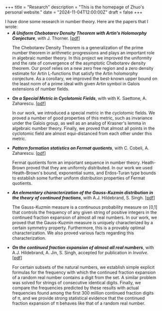 +++
title = "Research"
description = "This is the homepage of Zhuo's personal website."
date = "2024-11-04T12:00:00Z"
draft = false
+++

<div style="margin-bottom: -10px;">I have done some research in number theory. Here are the papers that I wrote:</div>

* ***A Uniform Chebotarev Density Theorem with Artin's Holomorphy Conjecture***, with J. Thorner. [[pdf](https://arxiv.org/abs/2412.01802)]

  The Chebotarev Density Theorem is a generalization of the prime number theorem in arithmetic progressions and plays an important role in algebraic number theory. In this project we improved the uniformity and the rate of convergence of the asymptotic Chebotarev density theorem. Our proof relies on a new zero free region and a zero density estimate for Artin L-functions that satisfy the Artin holomorphy conjecture. As a corollary, we improved the best-known upper bound on the least norm of a prime ideal with given Artin symbol in Galois extensions of number fields.


* ***On a Special Metric in Cyclotomic Fields***, with with K. Saettone, A. Zaharescu. [[pdf](https://arxiv.org/abs/2410.22687v1)]

  In our work, we introduced a special metric in the cyclotomic fields. We proved a number of good properties of this metric, such as invariance under the Galois group, as well as an analog of Krasner's lemma in algebraic number theory. Finally, we proved that almost all points in the cyclotomic field are almost equi-distanced from each other under this metric.

* ***Pattern formation statistics on Fermat quotients***, with C. Cobeli, A. Zaharescu. [[pdf](/my-website/FQ.pdf)]

  Fermat quotients form an important sequence in number theory. Heath-Brown proved that they are uniformly distributed. In our work we used Heath-Brown's bound, exponential sums, and Erdos-Turan type bounds to establish some further uniform distribution properties of Fermat quotients.

* ***An elementary characterization of the Gauss-Kuzmin distribution in the theory of continued fractions***, with A.J. Hildebrand, S. Singh. [[pdf](/my-website/cf-uniqueness-submitted.pdf)]

  The Gauss-Kuzmin measure is a continuous probability measure on [0,1] that controls the frequency of any given string of positive integers in the continued fraction expansion of almost all real numbers. In our work, we proved that the Gauss-Kuzmin measure is uniquely characterized by a certain symmetry property. Furthermore, this is a provably optimal characterization. We also proved various facts regarding this characterization.

* ***On the continued fraction expansion of almost all real numbers***, with A.J. Hildebrand, A. Jin, S. Singh, accepted for publication in *Involve*. [[pdf](https://arxiv.org/abs/2403.16761)]

  For certain subsets of the natural numbers, we establish simple explicit formulas for the frequency with which the continued fraction expansion of a random real number contains a digit from the set. A similar problem was solved for strings of consecutive identical digits. Finally, we compare the frequencies predicted by these results with actual frequencies found among the first 300 million continued fraction digits of π, and we provide strong statistical evidence that the continued fraction expansion of π behaves like that of a random real number.